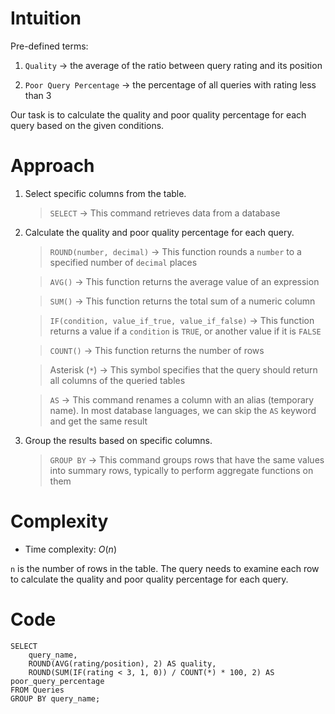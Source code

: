 # Intuition
<!-- Describe your first thoughts on how to solve this problem. -->
Pre-defined terms:
1. `Quality` → the average of the ratio between query rating and its position

2. `Poor Query Percentage` → the percentage of all queries with rating less than 3

Our task is to calculate the quality and poor quality percentage for each query based on the given conditions.

# Approach
<!-- Describe your approach to solving the problem. -->
1. Select specific columns from the table.

    > `SELECT` → This command retrieves data from a database

2. Calculate the quality and poor quality percentage for each query.

    > `ROUND(number, decimal)` → This function rounds a `number` to a specified number of `decimal` places

    > `AVG()` → This function returns the average value of an expression

    > `SUM()` → This function returns the total sum of a numeric column

    > `IF(condition, value_if_true, value_if_false)` → This function returns a value if a `condition` is `TRUE`, or another value if it is `FALSE`

    > `COUNT()` → This function returns the number of rows

    > Asterisk (`*`) → This symbol specifies that the query should return all columns of the queried tables

    > `AS` → This command renames a column with an alias (temporary name). In most database languages, we can skip the `AS` keyword and get the same result

3. Group the results based on specific columns.

    > `GROUP BY` → This command groups rows that have the same values into summary rows, typically to perform aggregate functions on them

# Complexity
- Time complexity: $O(n)$
<!-- Add your time complexity here, e.g. $$O(n)$$ -->
`n` is the number of rows in the table. The query needs to examine each row to calculate the quality and poor quality percentage for each query.

# Code
```
SELECT 
    query_name,
    ROUND(AVG(rating/position), 2) AS quality,
    ROUND(SUM(IF(rating < 3, 1, 0)) / COUNT(*) * 100, 2) AS poor_query_percentage
FROM Queries
GROUP BY query_name;
```
